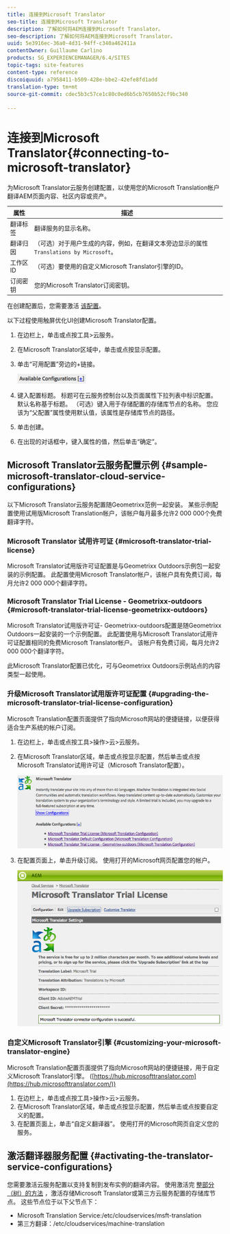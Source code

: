 ```yaml
---
title: 连接到Microsoft Translator
seo-title: 连接到Microsoft Translator
description: 了解如何将AEM连接到Microsoft Translator。
seo-description: 了解如何将AEM连接到Microsoft Translator。
uuid: 5e3916ec-36a0-4d31-94ff-c340a462411a
contentOwner: Guillaume Carlino
products: SG_EXPERIENCEMANAGER/6.4/SITES
topic-tags: site-features
content-type: reference
discoiquuid: a7958411-b509-428e-bbe2-42efe8fd1add
translation-type: tm+mt
source-git-commit: cdec5b3c57ce1c80c0ed6b5cb7650b52cf9bc340

---
```



# 连接到Microsoft Translator{#connecting-to-microsoft-translator}

为Microsoft Translator云服务创建配置，以使用您的Microsoft Translation帐户翻译AEM页面内容、社区内容或资产。

| 属性 | 描述 |
|---|---|
| 翻译标签 | 翻译服务的显示名称。 |
| 翻译归因 | （可选）对于用户生成的内容，例如，在翻译文本旁边显示的属性 `Translations by Microsoft`。 |
| 工作区ID | （可选）要使用的自定义Microsoft Translator引擎的ID。 |
| 订阅密钥 | 您的Microsoft Translator订阅密钥。 |

在创建配置后，您需要激活 [该配置](/help/sites-administering/tc-msconf.md#activating-the-translator-service-configurations)。

以下过程使用触屏优化UI创建Microsoft Translator配置。

1. 在边栏上，单击或点按工具>云服务。
1. 在Microsoft Translator区域中，单击或点按显示配置。
1. 单击“可用配置”旁边的+链接。

   ![chlimage_1-382](assets/chlimage_1-382.png)

1. 键入配置标题。 标题可在云服务控制台以及页面属性下拉列表中标识配置。 默认名称基于标题。 （可选）键入用于存储配置的存储库节点的名称。 您应该为“父配置”属性使用默认值，该属性是存储库节点的路径。
1. 单击创建。
1. 在出现的对话框中，键入属性的值，然后单击“确定”。

## Microsoft Translator云服务配置示例 {#sample-microsoft-translator-cloud-service-configurations}

以下Microsoft Translator云服务配置随Geometrixx范例一起安装。 某些示例配置使用试用版Microsoft Translation帐户，该帐户每月最多允许2 000 000个免费翻译字符。

### Microsoft Translator 试用许可证 {#microsoft-translator-trial-license}

Microsoft Translator试用版许可证配置是与Geometrixx Outdoors示例包一起安装的示例配置。 此配置使用Microsoft Translator帐户，该帐户具有免费订阅，每月允许2 000 000个翻译字符。

### Microsoft Translator Trial License - Geometrixx-outdoors {#microsoft-translator-trial-license-geometrixx-outdoors}

Microsoft Translator试用版许可证- Geometrixx-outdoors配置是随Geometrixx Outdoors一起安装的一个示例配置。 此配置使用与Microsoft Translator试用许可证配置相同的免费Microsoft Translator帐户。 该帐户有免费订阅，每月允许2 000 000个翻译字符。

此Microsoft Translator配置已优化，可与Geometrixx Outdoors示例站点的内容类型一起使用。

### 升级Microsoft Translator试用版许可证配置 {#upgrading-the-microsoft-translator-trial-license-configuration}

Microsoft Translation配置页面提供了指向Microsoft网站的便捷链接，以便获得适合生产系统的帐户订阅。

1. 在边栏上，单击或点按工具>操作>云>云服务。
1. 在Microsoft Translator区域，单击或点按显示配置，然后单击或点按Microsoft Translator试用许可证（Microsoft Translator配置）。

   ![chlimage_1-383](assets/chlimage_1-383.png)

1. 在配置页面上，单击升级订阅。 使用打开的Microsoft网页配置您的帐户。

   ![chlimage_1-384](assets/chlimage_1-384.png)

### 自定义Microsoft Translator引擎 {#customizing-your-microsoft-translator-engine}

Microsoft Translation配置页面提供了指向Microsoft网站的便捷链接，用于自定义Microsoft Translator引擎。 ([https://hub.microsofttranslator.com](https://hub.microsofttranslator.com/))

1. 在边栏上，单击或点按工具>操作>云>云服务。
1. 在Microsoft Translator区域，单击或点按显示配置，然后单击或点按要自定义的配置。
1. 在配置页面上，单击“自定义翻译器”。 使用打开的Microsoft网页自定义您的服务。

## 激活翻译器服务配置 {#activating-the-translator-service-configurations}

您需要激活云服务配置以支持复制到发布实例的翻译内容。 使用激活完 [整部分（树）的方法](/help/sites-authoring/publishing-pages.md#publishing-and-unpublishing-a-tree) ，激活存储Microsoft Translator或第三方云服务配置的存储库节点。 这些节点位于以下父节点下：

* Microsoft Translation Service:/etc/cloudservices/msft-translation
* 第三方翻译：/etc/cloudservices/machine-translation

